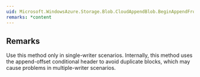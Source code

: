 ```yaml
---  
uid: Microsoft.WindowsAzure.Storage.Blob.CloudAppendBlob.BeginAppendFromStream(System.IO.Stream,System.Int64,System.AsyncCallback,System.Object)  
remarks: *content  
---  
```

  
## Remarks  
 Use this method only in single-writer scenarios. Internally, this method uses the append-offset conditional header to avoid duplicate blocks, which may cause problems in multiple-writer scenarios.